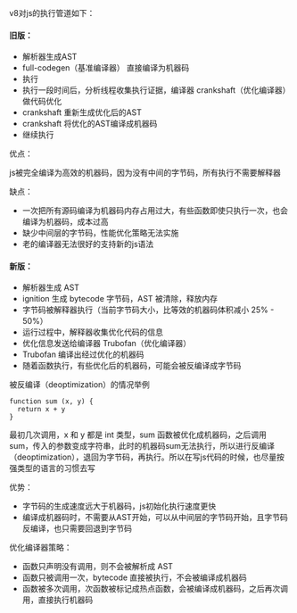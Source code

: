 v8对js的执行管道如下：

#### 旧版：
 
 - 解析器生成AST 
 - full-codegen（基准编译器） 直接编译为机器码 
 - 执行 
 - 执行一段时间后，分析线程收集执行证据，编译器 crankshaft（优化编译器） 做代码优化
 - crankshaft 重新生成优化后的AST
 - crankshaft 将优化的AST编译成机器码
 - 继续执行

优点：

js被完全编译为高效的机器码，因为没有中间的字节码，所有执行不需要解释器

缺点：

- 一次把所有源码编译为机器码内存占用过大，有些函数即使只执行一次，也会编译为机器码，成本过高
- 缺少中间层的字节码，性能优化策略无法实施
- 老的编译器无法很好的支持新的js语法

#### 新版：

- 解析器生成 AST
- ignition 生成 bytecode 字节码，AST 被清除，释放内存
- 字节码被解释器执行（当前字节码大小，比等效的机器码体积减小 25% - 50%）
- 运行过程中，解释器收集优化代码的信息
- 优化信息发送给编译器 Trubofan（优化编译器）
- Trubofan 编译出经过优化的机器码
- 随着函数执行，有些优化后的机器码，可能会被反编译成字节码

被反编译（deoptimization）的情况举例

```
function sum (x, y) {
  return x + y
}
```
最初几次调用，x 和 y 都是 int 类型，sum 函数被优化成机器码，之后调用 sum，传入的参数变成字符串，此时的机器码sum无法执行，所以进行反编译（deoptimization），退回为字节码，再执行。所以在写js代码的时候，也尽量按强类型的语言的习惯去写

优势：

 - 字节码的生成速度远大于机器码，js初始化执行速度更快
 - 编译成机器码时，不需要从AST开始，可以从中间层的字节码开始，且字节码反编译，也只需要回退到字节码

优化编译器策略：

- 函数只声明没有调用，则不会被解析成 AST
- 函数只被调用一次，bytecode 直接被执行，不会被编译成机器码
- 函数被多次调用，次函数被标记成热点函数，会被编译成机器码，之后再次调用，直接执行机器码




